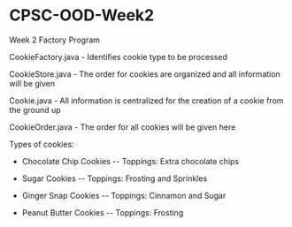 # CPSC-OOD-Week2
Week 2 Factory Program

CookieFactory.java - Identifies cookie type to be processed

CookieStore.java - The order for cookies are organized and all information will be given

Cookie.java - All information is centralized for the creation of a cookie from the ground up

CookieOrder.java - The order for all cookies will be given here

Types of cookies:
- Chocolate Chip Cookies
-- Toppings: Extra chocolate chips

- Sugar Cookies
-- Toppings: Frosting and Sprinkles

- Ginger Snap Cookies
-- Toppings: Cinnamon and Sugar

- Peanut Butter Cookies
-- Toppings: Frosting
